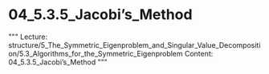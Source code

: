 # 04_5.3.5_Jacobi’s_Method

"""
Lecture: structure/5_The_Symmetric_Eigenproblem_and_Singular_Value_Decomposition/5.3_Algorithms_for_the_Symmetric_Eigenproblem
Content: 04_5.3.5_Jacobi’s_Method
"""

